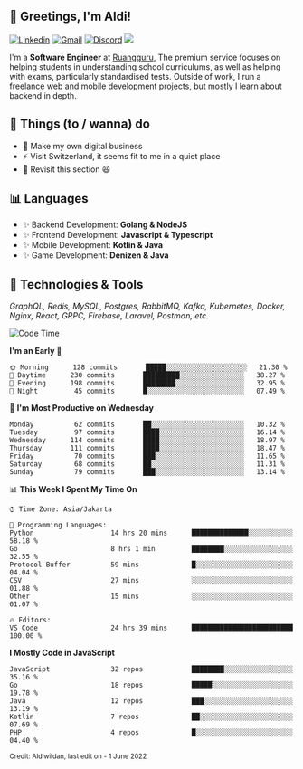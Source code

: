 <!-- Greetings -->
## 👋 Greetings, I'm Aldi!

<!-- Social Media -->
[![Linkedin](https://img.shields.io/badge/-aldiwildan-blue?style=flat&logo=Linkedin&logoColor=white)](https://www.linkedin.com/in/aldiwildan/)
[![Gmail](https://img.shields.io/badge/-aldiwild77@gmail.com-c14438?style=flat&logo=Gmail&logoColor=white)](mailto:aldiwild77@gmail.com)
[![Discord](https://img.shields.io/badge/-Chroma-5663F7?style=flat&logo=Discord&logoColor=white)](https://discord.gg/BUxraQ8)
![](https://komarev.com/ghpvc/?username=aldiwildan77&label=Visitor&color=2bbc8a)

<!-- Introduction -->
I'm a **Software Engineer** at [Ruangguru](https://ruangguru.com), The premium service focuses on helping students in understanding school curriculums, as well as helping with exams, particularly standardised tests. Outside of work, I run a freelance web and mobile development projects, but mostly I learn about backend in depth.

## 📃 Things (to / wanna) do
- 🐝 Make my own digital business
- ⚡ Visit Switzerland, it seems fit to me in a quiet place
- 🌱 Revisit this section 😆

## 📊 Languages
- ✨ Backend Development: **Golang & NodeJS**
- ✨ Frontend Development: **Javascript & Typescript**
- ✨ Mobile Development: **Kotlin & Java**
- ✨ Game Development: **Denizen & Java**

## 🔧 Technologies & Tools
*GraphQL, Redis, MySQL, Postgres, RabbitMQ, Kafka, Kubernetes, Docker, Nginx, React, GRPC, Firebase, Laravel, Postman, etc.*

<!--START_SECTION:waka-->
![Code Time](http://img.shields.io/badge/Code%20Time-1%2C016%20hrs%2048%20mins-blue)

**I'm an Early 🐤** 

```text
🌞 Morning      128 commits       █████░░░░░░░░░░░░░░░░░░░░   21.30 % 
🌆 Daytime      230 commits       █████████░░░░░░░░░░░░░░░░   38.27 % 
🌃 Evening      198 commits       ████████░░░░░░░░░░░░░░░░░   32.95 % 
🌙 Night         45 commits       █░░░░░░░░░░░░░░░░░░░░░░░░   07.49 % 

```
📅 **I'm Most Productive on Wednesday** 

```text
Monday          62 commits       ██░░░░░░░░░░░░░░░░░░░░░░░   10.32 % 
Tuesday         97 commits       ████░░░░░░░░░░░░░░░░░░░░░   16.14 % 
Wednesday      114 commits       ████░░░░░░░░░░░░░░░░░░░░░   18.97 % 
Thursday       111 commits       ████░░░░░░░░░░░░░░░░░░░░░   18.47 % 
Friday          70 commits       ███░░░░░░░░░░░░░░░░░░░░░░   11.65 % 
Saturday        68 commits       ██░░░░░░░░░░░░░░░░░░░░░░░   11.31 % 
Sunday          79 commits       ███░░░░░░░░░░░░░░░░░░░░░░   13.14 % 

```


📊 **This Week I Spent My Time On** 

```text
⌚︎ Time Zone: Asia/Jakarta

💬 Programming Languages: 
Python                   14 hrs 20 mins      ██████████████░░░░░░░░░░░   58.18 % 
Go                       8 hrs 1 min         ████████░░░░░░░░░░░░░░░░░   32.55 % 
Protocol Buffer          59 mins             █░░░░░░░░░░░░░░░░░░░░░░░░   04.04 % 
CSV                      27 mins             ░░░░░░░░░░░░░░░░░░░░░░░░░   01.88 % 
Other                    15 mins             ░░░░░░░░░░░░░░░░░░░░░░░░░   01.07 % 

🔥 Editors: 
VS Code                  24 hrs 39 mins      █████████████████████████   100.00 % 

```

**I Mostly Code in JavaScript** 

```text
JavaScript               32 repos            ████████░░░░░░░░░░░░░░░░░   35.16 % 
Go                       18 repos            █████░░░░░░░░░░░░░░░░░░░░   19.78 % 
Java                     12 repos            ███░░░░░░░░░░░░░░░░░░░░░░   13.19 % 
Kotlin                   7 repos             ██░░░░░░░░░░░░░░░░░░░░░░░   07.69 % 
PHP                      4 repos             █░░░░░░░░░░░░░░░░░░░░░░░░   04.40 % 

```



<!--END_SECTION:waka-->

<sub>Credit: Aldiwildan, last edit on - 1 June 2022</sub>
